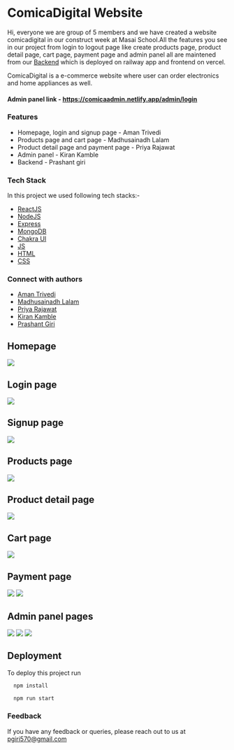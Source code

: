 # ComicaDigital Website
Hi, everyone we are group of 5 members and we have created a website comicadigital in our construct week at Masai School.All the features you see in our project from login to logout page like create products page, product detail page, cart page, payment page and admin panel all are maintened from our [Backend](https://github.com/pg570/ComicaDigitalBackend) which is deployed on railway app and frontend on vercel.

ComicaDigital is a e-commerce website where user can order electronics and home appliances as well.

#### Admin panel link - https://comicaadmin.netlify.app/admin/login

### Features
- Homepage, login and signup page - Aman Trivedi
- Products page and cart page - Madhusainadh Lalam
- Product detail page and payment page - Priya Rajawat
- Admin panel - Kiran Kamble
- Backend - Prashant giri


### Tech Stack

In this project we used following tech stacks:- 
- [ReactJS](https://reactjs.org/)
- [NodeJS](https://nodejs.org/en/)
- [Express](https://expressjs.com/)
- [MongoDB](https://www.mongodb.com/)
- [Chakra UI](https://chakra-ui.com/)
- [JS](https://developer.mozilla.org/en-US/docs/Web/JavaScript)
- [HTML](https://developer.mozilla.org/en-US/docs/Web/HTML)
- [CSS](https://developer.mozilla.org/en-US/docs/Web/CSS)





### Connect with authors

- [Aman Trivedi](https://github.com/atrivedi8988)
- [Madhusainadh Lalam](https://github.com/Madhusainadh)
- [Priya Rajawat](https://github.com/priyarajawat)
- [Kiran Kamble](https://github.com/kiranwithcode)
- [Prashant Giri](https://github.com/pg570)

## Homepage

![](backend/screenshots/Screenshot%20(297).png)

## Login page

![](backend/screenshots/Screenshot%20(298).png)

## Signup page

![](backend/screenshots/Screenshot%20(299).png)

## Products page

![](backend/screenshots/Screenshot%20(300).png)

## Product detail page

![](backend/screenshots/Screenshot%20(301).png)

## Cart page

![](backend/screenshots/Screenshot%20(302).png)

## Payment page

![](backend/screenshots/Screenshot%20(304).png)
![](backend/screenshots/Screenshot%20(305).png)

## Admin panel pages

![](backend/screenshots/Screenshot%20(306).png)
![](backend/screenshots/Screenshot%20(307).png)
![](backend/screenshots/Screenshot%20(308).png)


## Deployment

To deploy this project run

```bash
  npm install
```

```bash
  npm run start
```


### Feedback

If you have any feedback or queries, please reach out to us at pgiri570@gmail.com

